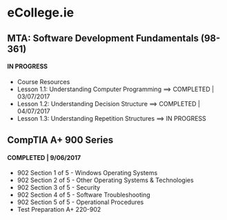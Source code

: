 # eCollege.ie

## MTA: Software Development Fundamentals (98-361)
#### IN PROGRESS
* Course Resources
* Lesson 1.1: Understanding Computer Programming ==> COMPLETED | 03/07/2017
* Lesson 1.2: Understanding Decision Structure ==> COMPLETED | 04/07/2017
* Lesson 1.3: Understanding Repetition Structures ==> IN PROGRESS

## CompTIA A+ 900 Series
#### COMPLETED | 9/06/2017
* 902 Section 1 of 5 - Windows Operating Systems
* 902 Section 2 of 5 - Other Operating Systems & Technologies
* 902 Section 3 of 5 - Security
* 902 Section 4 of 5 - Software Troubleshooting
* 902 Section 5 of 5 - Operational Procedures
* Test Preparation A+ 220-902

